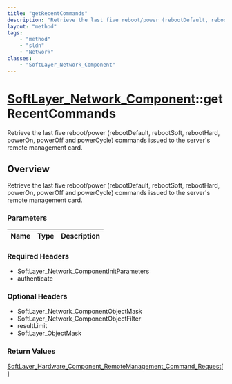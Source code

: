 ```yaml
---
title: "getRecentCommands"
description: "Retrieve the last five reboot/power (rebootDefault, rebootSoft, rebootHard, powerOn, powerOff and powerCycle) commands i... "
layout: "method"
tags:
    - "method"
    - "sldn"
    - "Network"
classes:
    - "SoftLayer_Network_Component"
---
```

# [SoftLayer_Network_Component](/reference/services/SoftLayer_Network_Component)::getRecentCommands

Retrieve the last five reboot/power (rebootDefault, rebootSoft, rebootHard, powerOn, powerOff and powerCycle) commands issued to the server's remote management card.


## Overview 
Retrieve the last five reboot/power (rebootDefault, rebootSoft, rebootHard, powerOn, powerOff and powerCycle) commands issued to the server's remote management card.

### Parameters 
|Name | Type | Description |
| --- | --- | --- |


### Required Headers
* SoftLayer_Network_ComponentInitParameters
* authenticate

### Optional Headers
* SoftLayer_Network_ComponentObjectMask
* SoftLayer_Network_ComponentObjectFilter
* resultLimit
* SoftLayer_ObjectMask

### Return Values
<a href='/reference/datatypes/SoftLayer_Hardware_Component_RemoteManagement_Command_Request'>SoftLayer_Hardware_Component_RemoteManagement_Command_Request[] </a>

